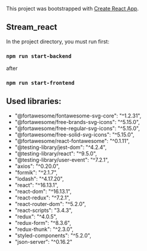 This project was bootstrapped with [Create React App](https://github.com/facebook/create-react-app).

## Stream_react

In the project directory, you must run first:

### `npm run start-backend`

after 

### `npm run start-frontend`


## Used libraries:

  *  "@fortawesome/fontawesome-svg-core": "^1.2.31",
  *  "@fortawesome/free-brands-svg-icons": "^5.15.0",
  *  "@fortawesome/free-regular-svg-icons": "^5.15.0",
  *  "@fortawesome/free-solid-svg-icons": "^5.15.0",
  *  "@fortawesome/react-fontawesome": "^0.1.11",
  *  "@testing-library/jest-dom": "^4.2.4",
  *  "@testing-library/react": "^9.5.0",
  *  "@testing-library/user-event": "^7.2.1",
  *  "axios": "^0.20.0",
  *  "formik": "^2.1.7",
  *  "lodash": "^4.17.20",
  *  "react": "^16.13.1",
  *  "react-dom": "^16.13.1",
  *  "react-redux": "^7.2.1",
  *  "react-router-dom": "^5.2.0",
  *  "react-scripts": "3.4.3",
  *  "redux": "^4.0.5",
  *  "redux-form": "^8.3.6",
  *  "redux-thunk": "^2.3.0",
  *  "styled-components": "^5.2.0",
  *  "json-server": "^0.16.2"
